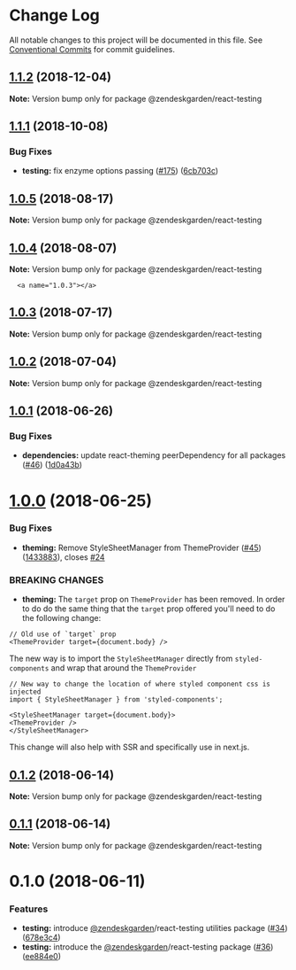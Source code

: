 # Change Log

All notable changes to this project will be documented in this file.
See [Conventional Commits](https://conventionalcommits.org) for commit guidelines.

## [1.1.2](https://github.com/zendeskgarden/react-components/compare/@zendeskgarden/react-testing@1.1.1...@zendeskgarden/react-testing@1.1.2) (2018-12-04)

**Note:** Version bump only for package @zendeskgarden/react-testing





<a name="1.1.1"></a>
## [1.1.1](https://github.com/zendeskgarden/react-components/compare/@zendeskgarden/react-testing@1.1.0...@zendeskgarden/react-testing@1.1.1) (2018-10-08)


### Bug Fixes

* **testing:** fix enzyme options passing ([#175](https://github.com/zendeskgarden/react-components/issues/175)) ([6cb703c](https://github.com/zendeskgarden/react-components/commit/6cb703c))





<a name="1.0.5"></a>
## [1.0.5](https://github.com/zendeskgarden/react-components/compare/@zendeskgarden/react-testing@1.0.4...@zendeskgarden/react-testing@1.0.5) (2018-08-17)

**Note:** Version bump only for package @zendeskgarden/react-testing





<a name="1.0.4"></a>
## [1.0.4](https://github.com/zendeskgarden/react-components/compare/@zendeskgarden/react-testing@1.0.3...@zendeskgarden/react-testing@1.0.4) (2018-08-07)




**Note:** Version bump only for package @zendeskgarden/react-testing

      <a name="1.0.3"></a>
## [1.0.3](https://github.com/zendeskgarden/react-components/compare/@zendeskgarden/react-testing@1.0.2...@zendeskgarden/react-testing@1.0.3) (2018-07-17)




**Note:** Version bump only for package @zendeskgarden/react-testing

<a name="1.0.2"></a>
## [1.0.2](https://github.com/zendeskgarden/react-components/compare/@zendeskgarden/react-testing@1.0.1...@zendeskgarden/react-testing@1.0.2) (2018-07-04)




**Note:** Version bump only for package @zendeskgarden/react-testing

<a name="1.0.1"></a>
## [1.0.1](https://github.com/zendeskgarden/react-components/compare/@zendeskgarden/react-testing@1.0.0...@zendeskgarden/react-testing@1.0.1) (2018-06-26)


### Bug Fixes

* **dependencies:** update react-theming peerDependency for all packages ([#46](https://github.com/zendeskgarden/react-components/issues/46)) ([1d0a43b](https://github.com/zendeskgarden/react-components/commit/1d0a43b))




<a name="1.0.0"></a>
# [1.0.0](https://github.com/zendeskgarden/react-components/compare/@zendeskgarden/react-testing@0.1.2...@zendeskgarden/react-testing@1.0.0) (2018-06-25)


### Bug Fixes

* **theming:** Remove StyleSheetManager from ThemeProvider ([#45](https://github.com/zendeskgarden/react-components/issues/45)) ([1433883](https://github.com/zendeskgarden/react-components/commit/1433883)), closes [#24](https://github.com/zendeskgarden/react-components/issues/24)


### BREAKING CHANGES

* **theming:** The `target` prop on `ThemeProvider` has been removed. In order to do do the same thing that the `target` prop offered you'll need to do the following change:

```
// Old use of `target` prop
<ThemeProvider target={document.body} />
```

The new way is to import the `StyleSheetManager` directly from `styled-components` and wrap that around the `ThemeProvider`

```
// New way to change the location of where styled component css is injected
import { StyleSheetManager } from 'styled-components';

<StyleSheetManager target={document.body}>	
<ThemeProvider />
</StyleSheetManager>
```

This change will also help with SSR and specifically use in next.js.




<a name="0.1.2"></a>
## [0.1.2](https://github.com/zendeskgarden/react-components/compare/@zendeskgarden/react-testing@0.1.1...@zendeskgarden/react-testing@0.1.2) (2018-06-14)




**Note:** Version bump only for package @zendeskgarden/react-testing

<a name="0.1.1"></a>
## [0.1.1](https://github.com/zendeskgarden/react-components/compare/@zendeskgarden/react-testing@0.1.0...@zendeskgarden/react-testing@0.1.1) (2018-06-14)




**Note:** Version bump only for package @zendeskgarden/react-testing

<a name="0.1.0"></a>
# 0.1.0 (2018-06-11)


### Features

* **testing:** introduce [@zendeskgarden](https://github.com/zendeskgarden)/react-testing utilities package ([#34](https://github.com/zendeskgarden/react-components/issues/34)) ([678e3c4](https://github.com/zendeskgarden/react-components/commit/678e3c4))
* **testing:** introduce the [@zendeskgarden](https://github.com/zendeskgarden)/react-testing package ([#36](https://github.com/zendeskgarden/react-components/issues/36)) ([ee884e0](https://github.com/zendeskgarden/react-components/commit/ee884e0))
